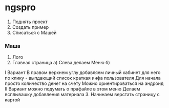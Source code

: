 # ngspro

1. Поднять проект
2. Создать пример
3. Списаться с Машей

### Маша
1. Лого
2. Главная страница
а) Слева делаем Меню
б)

I Вариант
В правом верхнем углу добавляем личный кабинет
для него по клику - выпдающий список краткая инфа пользователя
Для начала просто количество денег на счету
Можно ориентироваться на андроид
II Вариант
можно подумать о прафайле в этом меню
Делаем всплывашку добавления материала
3. Начинаем верстать страницу с картой
